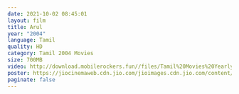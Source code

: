 ```yaml
---
date: 2021-10-02 08:45:01
layout: film
title: Arul
year: "2004"
language: Tamil
quality: HD
category: Tamil 2004 Movies
size: 700MB
video: http://download.mobilerockers.fun//files/Tamil%20Movies%20Yearly%20Collections/Tamil%202004%20Collections/Arul%20(2004)/Arul%20(2004)%20Full%20Movies/Arul%20(2004)%20HDRip/Arul%20(2004)%20HDRip%20Single%20Part.mp4
poster: https://jiocinemaweb.cdn.jio.com/jioimages.cdn.jio.com/content/entry/dynamiccontent/thumbs/512/512/0/98/50/114bb1b0994411e99e7cff9afcfed086_1563000473487_p_medium.jpg
paginate: false
---
```

